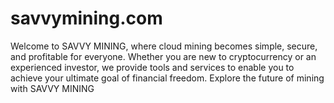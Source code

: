 # savvymining.com
Welcome to SAVVY MINING, where cloud mining becomes simple, secure, and profitable for everyone. Whether you are new to cryptocurrency or an experienced investor, we provide tools and services to enable you to achieve your ultimate goal of financial freedom. Explore the future of mining with SAVVY MINING
